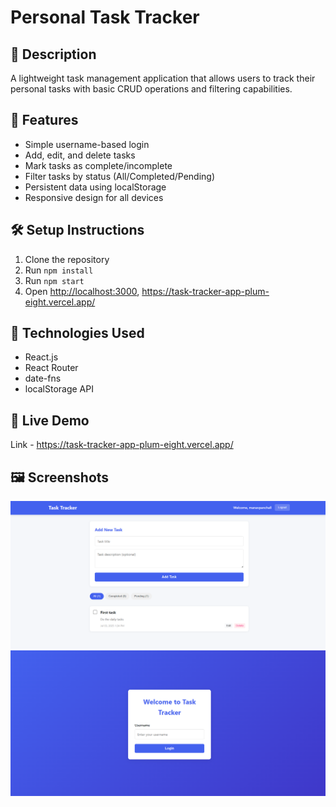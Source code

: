 # Personal Task Tracker

## 📖 Description
A lightweight task management application that allows users to track their personal tasks with basic CRUD operations and filtering capabilities.

## 🚀 Features
- Simple username-based login
- Add, edit, and delete tasks
- Mark tasks as complete/incomplete
- Filter tasks by status (All/Completed/Pending)
- Persistent data using localStorage
- Responsive design for all devices

## 🛠 Setup Instructions
1. Clone the repository
2. Run `npm install`
3. Run `npm start`
4. Open [http://localhost:3000](http://localhost:3000), https://task-tracker-app-plum-eight.vercel.app/


## 🧰 Technologies Used
- React.js
- React Router
- date-fns
- localStorage API

## 🔗 Live Demo
Link - https://task-tracker-app-plum-eight.vercel.app/

## 🖼 Screenshots
![alt text](<Screenshot 2025-07-03 132448-1.png>)
![alt text](<Screenshot 2025-07-03 132347.png>)